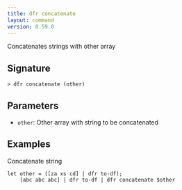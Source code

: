 ```yaml
---
title: dfr concatenate
layout: command
version: 0.59.0
---
```


Concatenates strings with other array

## Signature

```> dfr concatenate (other)```

## Parameters

 -  `other`: Other array with string to be concatenated

## Examples

Concatenate string
```shell
let other = ([za xs cd] | dfr to-df);
    [abc abc abc] | dfr to-df | dfr concatenate $other
```

